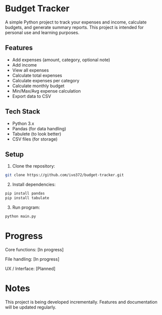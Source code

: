 # Budget Tracker

A simple Python project to track your expenses and income, calculate budgets, and generate summary reports. This project is intended for personal use and learning purposes.

## Features

- Add expenses (amount, category, optional note)
- Add income
- View all expenses
- Calculate total expenses
- Calculate expenses per category
- Calculate monthly budget
- Min/Max/Avg expense calculation
- Export data to CSV

## Tech Stack

- Python 3.x
- Pandas (for data handling)
- Tabulete (to look better)
- CSV files (for storage)

## Setup

1. Clone the repository:

```bash
git clone https://github.com/ivo372/budget-tracker.git
```

2. Install dependencies:

```bash
pip install pandas
pip install tabulate
```

3. Run program:

```bash
python main.py
```

# Progress

Core functions: [In progress]

File handling: [In progress]

UX / Interface: [Planned]

# Notes

This project is being developed incrementally. Features and documentation will be updated regularly.